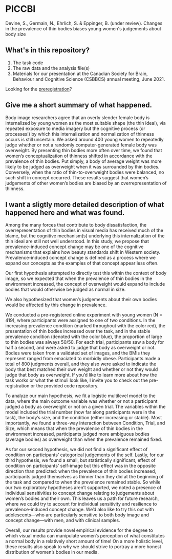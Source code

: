 # PICCBI
Devine, S., Germain, N., Ehrlich, S. &amp; Eppinger, B. (under review). Changes in the prevalence of thin bodies biases young women's judgements about body size

## What's in this repository?

1. The task code
2. The raw data and the analysis file(s)
3. Materials for our presentation at the Canadian Society for Brain, Behaviour and Cognitive Science (CSBBCS) annual meeting, June 2021. 

Looking for the [preregistration](https://osf.io/e28nd)?

## Give me a short summary of what happened.

Body image researchers agree that an overly slender female body is internalized by young women as the most suitable shape (the thin ideal), via repeated exposure to media imagery but the cognitive process (or processes!) by which this internalization and normalization of thinness occurs is still uncertain. We asked around 400 young women to repeatedly judge whether or not a randomly computer-generated female body was overweight. By presenting thin bodies more often over time, we found that women’s conceptualization of thinness shifted in accordance with the prevalence of thin bodies. Put simply, a body of average weight was more likely to be judged as overweight when it was surrounded by thin bodies. Conversely, when the ratio of thin-to-overweight bodies were balanced, no such shift in concept occurred. These results suggest that women’s judgements of other women’s bodies are biased by an overrepresentation of thinness. 

## I want a sligtly more detailed description of what happened here and what was found. 

Among the many forces that contribute to body dissatisfaction, the overrepresentation of thin bodies in visual media has received much of the blame, but the cognitive mechanism(s) underlying this internalization of the thin ideal are still not well understood. In this study, we propose that prevalence-induced concept change may be one of the cognitive mechanisms that explains how beauty standards shift in Western society. Prevalence-induced concept change is defined  as a process where we expand our concepts as the examples of that concept appear less often.

Our first hypothesis attempted to directly test this within the context of body image, so we expected that when the prevalence of thin bodies in the environment increased, the concept of overweight would expand to include bodies that would otherwise be judged as normal in size.

We also hypothesized that women’s judgements about their own bodies would be affected by this change in prevalence.

We conducted a pre-registered online experiment with young women (N = 419), where participants were assigned to one of two conditions. In the increasing prevalence condition (marked throughout with the color red), the presentation of thin bodies increased over the task, and in the stable prevalence condition (denoted with the color blue), the proportion of large to thin bodies was always 50/50. For each trial, participants saw a body for half a second, and were asked to judge that body as overweight or not. Bodies were taken from a validated set of images, and the BMIs they represent ranged from emaciated to morbidly obese.  Participants made a total of 800 judgments overall, and they also were asked to indicate the body that best matched their own weight and whether or not they would judge that body as overweight. If you’d like to learn more about how the task works or what the stimuli look like, I invite you to check out the pre-registration or the provided code repository. 

To analyze our main hypothesis, we fit a logistic multilevel model to the data, where the main outcome variable was whether or not a participant judged a body as overweight or not on a given trial. The variables within the model included the trial number (how far along participants were in the task), the body’s size, and the condition (either increasing or stable). Most importantly, we found a three-way interaction between Condition, Trial, and Size, which means that when the prevalence of thin bodies in the environment increased, participants judged more ambiguous bodies (average bodies) as overweight than when the prevalence remained fixed.

As for our second hypothesis, we did not find a significant effect of condition on participants’ categorical judgements of the self. Lastly, for our third hypothesis, we found a small, but statistically significant, effect of condition on participants’ self-image but this effect was in the opposite direction than predicted: when the prevalence of thin bodies increased, participants judged themselves as thinner than they did at the beginning of the task and compared to when the prevalence remained stable. So while our two exploratory hypotheses aren’t supported, we noted a presence of individual sensitivities to concept change relating to judgements about women’s bodies and their own. This leaves us a path for future research, where we could try to account for individual sensitivity and resilience to prevalence-induced concept change. We’d also like to try this out with adolescents—who are particularly sensitive to both body image and concept change—with men, and with clinical samples. 

Overall, our results provide novel empirical evidence for the degree to which visual media can manipulate women’s perception of what constitutes a normal body in a relatively short amount of time! On a more holistic level, these results also speak to why we should strive to portray a more honest distribution of women’s bodies in our media. 

